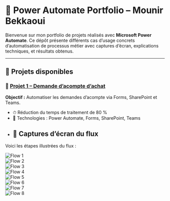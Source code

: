 # 💼 Power Automate Portfolio – Mounir Bekkaoui
Bienvenue sur mon portfolio de projets réalisés avec **Microsoft Power Automate**. Ce dépôt présente différents cas d’usage concrets d’automatisation de processus métier avec captures d’écran, explications techniques, et résultats obtenus.

---

## 📂 Projets disponibles
### 🔹 [Projet 1 – Demande d’acompte d’achat](projet-acompte/README.md)
**Objectif :** Automatiser les demandes d’acompte via Forms, SharePoint et Teams.

- ⏱ Réduction du temps de traitement de 80 %
- 🧩 Technologies : Power Automate, Forms, SharePoint, Teams
- ## 📸 Captures d’écran du flux

Voici les étapes illustrées du flux :

![Flow 1](Flow1.png)  
![Flow 2](Flow2.png)  
![Flow 3](Flow3.png)  
![Flow 4](Flow4.png)  
![Flow 5](Flow5.png)  
![Flow 6](Flow6.png)  
![Flow 7](Flow7.png)  
![Flow 8](Flow8.png)


